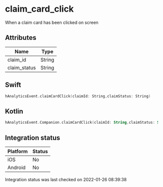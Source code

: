 # claim_card_click
When a claim card has been clicked on screen

## Attributes

| Name      | Type |
| ----------- | ----------- |
| claim_id      | String       |
| claim_status      | String       |

## Swift

```swift
hAnalyticsEvent.claimCardClick(claimId: String,claimStatus: String)
```

## Kotlin

```kotlin
hAnalyticsEvent.Companion.claimCardClick(claimId: String,claimStatus: String)
```

## Integration status

| Platform      | Status |
| ----------- | ----------- |
| iOS      |    No    |
| Android      | No       |

Integration status was last checked on 2022-01-26 08:39:38